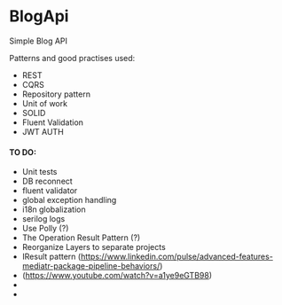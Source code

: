 # BlogApi
Simple Blog API 

Patterns and good practises used:
- REST
- CQRS
- Repository pattern
- Unit of work
- SOLID
- Fluent Validation
- JWT AUTH

#### TO DO:
- Unit tests
- DB reconnect
- fluent validator
- global exception handling
- i18n globalization
- serilog logs
- Use Polly (?)
- The Operation Result Pattern (?)
- Reorganize Layers to separate projects
- IResult pattern (https://www.linkedin.com/pulse/advanced-features-mediatr-package-pipeline-behaviors/)
- (https://www.youtube.com/watch?v=a1ye9eGTB98)
- 
- 



